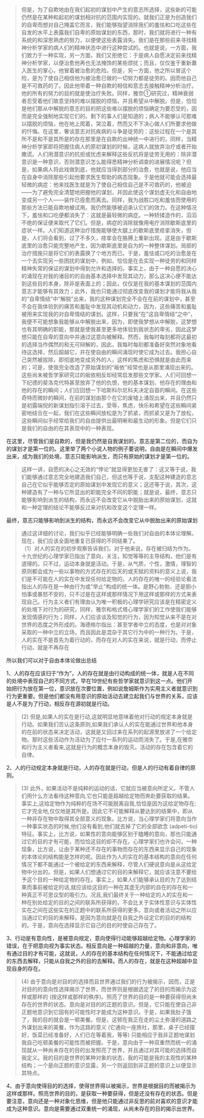 <blockquote data-pid="SDx6qee9">但是，为了自欺地由在我们起初的谋划中产生的意志所选择，这些新的可能仍然是在某种和起初的谋划相对抗的范围内实现的。就我们正是为创造我们的自卑而想对自己掩盖它而言，我们能够指望消除我们的羞怯和口吃这些在自发的水平上表露我们自卑的原始谋划的东西，那时，我们就将进行一种有系统的和深思熟虑的努力，以便使这些表露消失。我们是在那些前来寻找精神分析学家的病人们的精神状态中进行这种尝试的。也就是说，一方面，我们致力于一种实现，另一方面，我们又拒绝它：于是病人自愿决定前来找精神分析学家，以便治愈他再也无法掩饰的某些烦扰；而且，仅仅鉴于重新置入医生的掌心，他冒着被治愈的危险。但是，另一方面，他之所以冒这个险，是为了使自己相信他为被治愈已做的一切努力都是徒劳的。因而他自己是不可救药的了。因此他带着一种自欺的相信和意志去接触精神分析治疗。他的所有的努力的目的就是使治疗失败。同样，雅奈①研究过，精神衰弱者忍受着他们故意坚持的难以摆脱的烦恼，并且希望从中解脱。但是，恰恰是他们那从中解脱的意志的目的把这些难以摆脱的烦恼确定为要忍受的，因而是完全强制地实现它们的。剩下的事人们是知道的；病人不能够认可那难以摆脱的烦恼，他在地上爬着，哭泣着，然而又不下决心做人们所要求他做的忏悔。在这里，奢谈意志对抗疾病的斗争是徒劳的：这些过程在一个是其所不是和不是其所是的存在那里是在自欺的出神统一中进行的，同样，当精神分析学家即将把握住病人的原初谋划的时候，这病人就放弃治疗或者开始撒谎。人们用潜意识的抗拒或忧虑来解释这些反抗将是徒劳无用的：除非潜意识是一种意识，否则潜意识怎么能得悉精神分析调查的进展情况呢？但是，如果病人将此戏做到底，他就应当得到部分的治愈，也就是说，他应当在自身中消除那些引起他要求医生帮助的病态现象。于是他就可能会选择最轻微的病症：他来找医生就是为了使自己相信自己是不可救药的，他被迫——为了避免完全清楚地把握他的谋划，并因此使这个谋划虚无化和自由地变成另一个人——装作已痊愈而离去。同样，我为战胜口吃和羞怯而使用的那些方法已能自欺地被试用。我仍然能够被迫承认它们的效力。在这种情况下，羞怯和口吃便都消失了：这就是最轻微的病症。一种矫揉造作的，滔滔不绝的保证便来取代了它们。但是，病症的消除就像用电疗消除歇斯底里的症状一样。人们知道这种治疗措施能够使大腿上的歇斯底里痉挛消失，但是，人们将会看到，过了不多久，痉挛会在胳膊上重新出现。这是由于歇斯底里的治愈只能完整地产生，因为歇斯底里是自为的一种整体谋划。局部的治疗措施只是将它们的表露换了个地方而已。于是，羞怯或口吃的治愈是在一个去实现另一些困扰的谋划中，例如，恰恰是在去实现一种徒劳的和同样精神失常的保证的谋划中得到允许和选择的。事实上，由于一种自愿的决心的涌现在对我的诸目的的自由基本选择中发现其动力，那么这决心便不能达到这些目的本身，除非是表面上的；因此，仅仅是在我的基本谋划的范围内意志才能够有其效力；此外，我也只能通过彻底改变我的谋划才能将我从我的“自卑情结”中“解脱”出来，我的这种谋划完全不会在在前的谋划中，甚至不会在我体验到的痛苦和羞耻中发现其动机和动力，因为，这些痛苦和羞耻被用来实现我的对自卑情结的谋划。这样，只要我“在”这自卑情结“之中”，我便不可能想象我能够从中解脱出来，因为，即使我梦想从中解脱，这梦想也有其明确的职能，那就是使我甚至更多地体验到我状态的卑劣，因此这梦想只能在自卑的意向中并通过这意向被解释。然而，我每时每刻都将这最初的选择当作偶然的和无可辩解的，因此，我每时每刻都准备好突然对象地看待这选择，然后超越它，并在使自由的瞬间涌现时使它成为过去。我担心自己突然被拔除，即彻底地变成另外的人，这样的焦虑和恐惧就是由此而来的；可是，使我完全改造了原始谋划的“皈依”经常也是从那里涌现出来的。这些尚未被哲学家研究过的皈依相反却经常启发那些文学家。人们可回想一下纪德的斐洛克代特甚至放弃了他的仇恨，他的基本谋划、他存在的理由和他的存在的瞬间；人们应回想一下哈斯科尔尼科夫决定自首的瞬间。在这些奇特而微妙的瞬间，在前的谋划由那个在它的废墟上涌现出来，并且仍然只是初露端倪的新谋划指引溶于过去，受辱，焦虑，快乐和希望在这些瞬间紧密地结合在一起，我们在这些瞬间放松是为了抓紧，而抓紧又是为了放松，这些瞬间似乎经常给我们的自由提供出最明晰和最生动的形象。但是它们只是我们的自由的在其表现中的一种表现。</blockquote><p data-pid="K-_0Svlf">在这里，尽管我们是自欺的，但是我仍然是自我谋划的。意志是第二位的，而自为的谋划才是第一位的。这里举了两个小说人物的例子要说明，自由是在瞬间中爆发出来，成为我们的处境，意志只能影响派生，而只有原始的谋划才是第一位的。</p><blockquote data-pid="5DfE2lLo">这样一讲，自愿的决心之无效的“悖论”就显得更加无害了：这又等于说，我们能够通过意志完全地建造我们自己，但这也等于说，支配这种建造的意志自己在它似乎能够否定的原始谋划中发现它的意义；这还等于说，其次，这种建造有了一种与它所显出的职能完全不同的职能；就是说，最终，意志只能够影响到派生的结构，而永远不会改变它从中脱胎出来的原始谋划，这就和一种定理的结论不能够反过来对抗和改变这个定理一样。</blockquote><p data-pid="cijOeFv9">最终，意志只能够影响到派生的结构，而永远不会改变它从中脱胎出来的原始谋划</p><blockquote data-pid="4oJUqf_v">通过这详细的讨论，我们似乎已经能够明确一些我们对自由的本体论理解。现在，我们应该全面地重复已获得的不同结果了。<br>（1）对人的实在的初步观察告诉我们，对于他来说，存在被归结为作为。十九世纪的心理学家已指出了意向，关注，知觉等等的主导结构，他们是有道理的。只不过，运动本身就是活动。于是，从气质，个性，激情，理智的原则都会成为一些以事物的方式存在的后天的或天赋的资料的意义上说，我们是不可能在人的实在中发现任何给定物的。人的存在的唯一的经验论看法指出人的存在是一种由行为或“举止”构成的统一体。是野心勃勃、还是胆小怕事或暴怒不安的，只不过是在这样或那样情况下用这样或那样的方式来表现自己。行为主义者们有理由认为唯一积极的心理学研究应该是在精密定义的处境下对行为的研究，同样，雅奈和格式塔心理学家们的工作使我们能够发现情感的行为；同样，人们应该谈及知觉的行为，因为知觉从来不是在对世界的态度之外形成的。海德格尔指出：甚至学者中立的态度，也是对对象采取的一种中立的立场，而且因此是混杂于其它行为中的一种行为。于是，人的实在不是首先为着行动的，而存在对人的实在来说，就是行动，而停止行动，就是不再存在</blockquote><p data-pid="b6GHoBac">所以我们可以对于自由本体论做出总结</p><p data-pid="99jq0GGy">1、人的存在应该归于“作为”，人的存在就是由行动构成的统一体，就是人在不同的处境中表现自己的不同方式，早在19世纪有些哲学家就意识到这一点。他们开始把行为放在第一位，意识放在次要位置，例如说詹姆斯作为实用主义者就意识到行为更重要。但是他们都没有用意识的原始活动去建立起我们与世界的关系，应该是人不是为了行动，相反存在源初就是行动。</p><blockquote data-pid="8L_iwCtX">(2) 但是,如果人的实在是行动,这就明显地意味着他对行动的规定本身就是行动。如果我们否认这条原则,如果我们承认人的实在能通过世界和他本身的在前的状态来决定活动，这就是又回过来在系列的起源里放进了一个给定物。那时这些活动作为活动为了应付一系列的运动而消失了。于是,在雅奈和行为主义者看来,这就是行为的概念本身的毁灭。活动的存在包含着它的自律。</blockquote><p data-pid="vwgYYCBV">2、人的行动规定本身就是行动，人的存在就是行动，但是人的行动有着自律的原则。</p><blockquote data-pid="mJbN0FDc">(3) 此外，如果活动不是纯粹的运动的话，它就应当被意向所定义。不管人们用什么方法看待这种意向,它也只能是超越给定物而奔赴要获取的结果。事实上,这给定物作为纯粹的在场不可能脱离自我,恰恰是因为这给定物存在;它才完全地,仅仅地是其所是。因此它不可能解释从要达到的结果中，即从一种非存在物中取得其全部意义的现象。比方说，当心理学家们将意向当作一种事实状态的时候,他们没有看到,他们就去掉了它的全部欲念 (adpeti-tio) 特征。事实上，比方说，如果性的意向能够区别于瞌睡的意向，那也只能通过它的目的才有可能，而恰恰这目的却不存在。心理学家们也许会问，一种现象，比方说，让由于某种还不存在的事物而存在的东西来显示自己的现象的本体论的结构能是怎样的呢。因此作为人的实在的基本结构的意向在任何情况下都不能通过一个被给定的东西来解释，尽管人们硬说意向是从这给定物中分出的。但是，如果人们想通过它的目的来解释它，就应该注意不要给予这个目的一种给定物的存在。事实上，如果人们能够承认目的为了达到结果而事前被给定的话,就应该给这目的一种在其虚无内部的自在的存在和一种真正不可思议型的吸引力。况且,我们最终关于一种给定的人的实在和一种在别处给定的目的之间的联系所获得的，不会比关于实体性意识与实体性实在之间在这些实在的正题中的联系所获得的更多。意向或者活动之所以应当通过它的目的来解释，是因为意向就是在自我之外设定它的目的的结构的。于是，意向在选择显示它自己的目的时使自己存在了。</blockquote><p data-pid="KG_BViqv">3、行动是有意向性，是被意向规定，意向使得行动能够超越给定物。心理学家的错误，在于把意向视为事实状态。相反意向是一种超越的力量，意向和非意向，唯有通过目的才有可能，这就说，人的存在的基本结构在任何情况下，不能通过给定的东西去解释，只能从自我之外的目的去解释。而人的存在，就是在这种超越中显现自身的存在。</p><blockquote data-pid="sdMdYpEu">(4) 由于意向是对目的的选择而且世界通过我们的行为被揭示，因而，正是对目的的意向性选择揭示了世界，而世界则是根据选定了的目的而揭示为这样或那样的 (按这样或那样的秩序)。照亮了世界的目的是一种要获得但尚未存在的世界的状态。意向是对目的的正题的意识。但是，它只能在使自己非正题地意识到它固有的可能性时才能成为这种意识。于是，如果我肚子饿了，我的目的就会是一顿美餐。但是，这顿在我正在走的尘土弥漫的道路之外谋划出来的美餐，作为这路的意义 (它通向一座旅社，那里，桌子已经摆好，饭菜已经准备好，人们已在等着我，等等) 只能相应于我非正题地谋划我自己吃顿美餐的可能性而被把握。于是，意向由于一种双重然而统一的涌现就从一种尚未存在的目的出发照亮了世界，并且通过对其可能的选择而自我定义。我的目的是世界的某种对象的状态，我的可能是我的主观性的某种结构；一个是向正题的意识显露，另一个则返回到非正题的意识上以便显示其特点。</blockquote><p data-pid="EO1OjS16">4、由于意向使得目的的选择，使得世界得以被揭示，世界是根据目的而被揭示为这样或那样。照亮世界的目的，是获取一种要获得，但是还没有存在的状态。但是要注意，意向还是一种对象化思维，但是他只能通过非反思的前对喜欢的意识才能成为这种意识。意向是需要通过双重统一的涌现，从尚未存在的目的揭示出世界。</p><p></p>